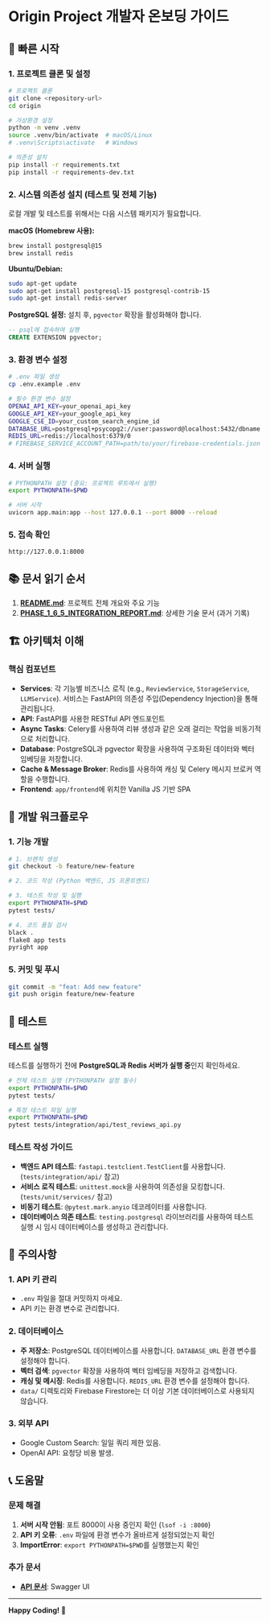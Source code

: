 # Origin Project 개발자 온보딩 가이드

## 🚀 빠른 시작

### 1. 프로젝트 클론 및 설정
```bash
# 프로젝트 클론
git clone <repository-url>
cd origin

# 가상환경 설정
python -m venv .venv
source .venv/bin/activate  # macOS/Linux
# .venv\Scripts\activate   # Windows

# 의존성 설치
pip install -r requirements.txt
pip install -r requirements-dev.txt
```

### 2. 시스템 의존성 설치 (테스트 및 전체 기능)
로컬 개발 및 테스트를 위해서는 다음 시스템 패키지가 필요합니다.

**macOS (Homebrew 사용):**
```bash
brew install postgresql@15
brew install redis
```

**Ubuntu/Debian:**
```bash
sudo apt-get update
sudo apt-get install postgresql-15 postgresql-contrib-15
sudo apt-get install redis-server
```
**PostgreSQL 설정:**
설치 후, `pgvector` 확장을 활성화해야 합니다.
```sql
-- psql에 접속하여 실행
CREATE EXTENSION pgvector;
```

### 3. 환경 변수 설정
```bash
# .env 파일 생성
cp .env.example .env

# 필수 환경 변수 설정
OPENAI_API_KEY=your_openai_api_key
GOOGLE_API_KEY=your_google_api_key
GOOGLE_CSE_ID=your_custom_search_engine_id
DATABASE_URL=postgresql+psycopg2://user:password@localhost:5432/dbname
REDIS_URL=redis://localhost:6379/0
# FIREBASE_SERVICE_ACCOUNT_PATH=path/to/your/firebase-credentials.json # (더 이상 사용되지 않음)
```

### 4. 서버 실행
```bash
# PYTHONPATH 설정 (중요: 프로젝트 루트에서 실행)
export PYTHONPATH=$PWD

# 서버 시작
uvicorn app.main:app --host 127.0.0.1 --port 8000 --reload
```

### 5. 접속 확인
```
http://127.0.0.1:8000
```

## 📚 문서 읽기 순서

1.  **[README.md](./README.md)**: 프로젝트 전체 개요와 주요 기능
2.  **[PHASE_1_6_5_INTEGRATION_REPORT.md](./PHASE_1_6_5_INTEGRATION_REPORT.md)**: 상세한 기술 문서 (과거 기록)

## 🏗️ 아키텍처 이해

### 핵심 컴포넌트
- **Services**: 각 기능별 비즈니스 로직 (e.g., `ReviewService`, `StorageService`, `LLMService`). 서비스는 FastAPI의 의존성 주입(Dependency Injection)을 통해 관리됩니다.
- **API**: FastAPI를 사용한 RESTful API 엔드포인트
- **Async Tasks**: Celery를 사용하여 리뷰 생성과 같은 오래 걸리는 작업을 비동기적으로 처리합니다.
- **Database**: PostgreSQL과 pgvector 확장을 사용하여 구조화된 데이터와 벡터 임베딩을 저장합니다.
- **Cache & Message Broker**: Redis를 사용하여 캐싱 및 Celery 메시지 브로커 역할을 수행합니다.
- **Frontend**: `app/frontend`에 위치한 Vanilla JS 기반 SPA

## 🔧 개발 워크플로우

### 1. 기능 개발
```bash
# 1. 브랜치 생성
git checkout -b feature/new-feature

# 2. 코드 작성 (Python 백엔드, JS 프론트엔드)

# 3. 테스트 작성 및 실행
export PYTHONPATH=$PWD
pytest tests/

# 4. 코드 품질 검사
black .
flake8 app tests
pyright app
```

### 5. 커밋 및 푸시
```bash
git commit -m "feat: Add new feature"
git push origin feature/new-feature
```

## 🧪 테스트

### 테스트 실행
테스트를 실행하기 전에 **PostgreSQL과 Redis 서버가 실행 중**인지 확인하세요.

```bash
# 전체 테스트 실행 (PYTHONPATH 설정 필수)
export PYTHONPATH=$PWD
pytest tests/

# 특정 테스트 파일 실행
export PYTHONPATH=$PWD
pytest tests/integration/api/test_reviews_api.py
```

### 테스트 작성 가이드
- **백엔드 API 테스트**: `fastapi.testclient.TestClient`를 사용합니다. (`tests/integration/api/` 참고)
- **서비스 로직 테스트**: `unittest.mock`을 사용하여 의존성을 모킹합니다. (`tests/unit/services/` 참고)
- **비동기 테스트**: `@pytest.mark.anyio` 데코레이터를 사용합니다.
- **데이터베이스 의존 테스트**: `testing.postgresql` 라이브러리를 사용하여 테스트 실행 시 임시 데이터베이스를 생성하고 관리합니다.

## 🚨 주의사항

### 1. API 키 관리
- `.env` 파일을 절대 커밋하지 마세요.
- API 키는 환경 변수로 관리합니다.

### 2. 데이터베이스
- **주 저장소**: PostgreSQL 데이터베이스를 사용합니다. `DATABASE_URL` 환경 변수를 설정해야 합니다.
- **벡터 검색**: `pgvector` 확장을 사용하여 벡터 임베딩을 저장하고 검색합니다.
- **캐싱 및 메시징**: Redis를 사용합니다. `REDIS_URL` 환경 변수를 설정해야 합니다.
- `data/` 디렉토리와 Firebase Firestore는 더 이상 기본 데이터베이스로 사용되지 않습니다.

### 3. 외부 API
- Google Custom Search: 일일 쿼리 제한 있음.
- OpenAI API: 요청당 비용 발생.

## 📞 도움말

### 문제 해결
1. **서버 시작 안됨**: 포트 8000이 사용 중인지 확인 (`lsof -i :8000`)
2. **API 키 오류**: `.env` 파일에 환경 변수가 올바르게 설정되었는지 확인
3. **ImportError**: `export PYTHONPATH=$PWD`를 실행했는지 확인

### 추가 문서
- **[API 문서](http://127.0.0.1:8000/docs)**: Swagger UI

---

**Happy Coding! 🚀**
